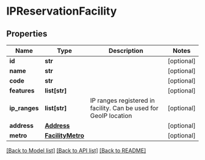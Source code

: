 # IPReservationFacility


## Properties
Name | Type | Description | Notes
------------ | ------------- | ------------- | -------------
**id** | **str** |  | [optional] 
**name** | **str** |  | [optional] 
**code** | **str** |  | [optional] 
**features** | **list[str]** |  | [optional] 
**ip_ranges** | **list[str]** | IP ranges registered in facility. Can be used for GeoIP location | [optional] 
**address** | [**Address**](Address.md) |  | [optional] 
**metro** | [**FacilityMetro**](FacilityMetro.md) |  | [optional] 

[[Back to Model list]](../README.md#documentation-for-models) [[Back to API list]](../README.md#documentation-for-api-endpoints) [[Back to README]](../README.md)


